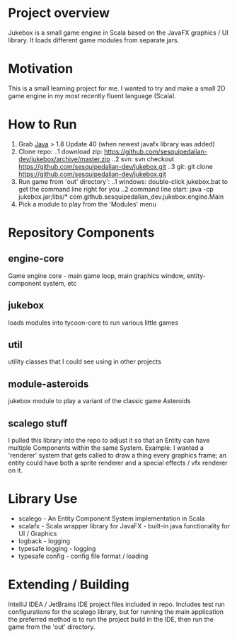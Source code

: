 # Project overview
Jukebox is a small game engine in Scala based on the JavaFX graphics / UI library.  It loads different game modules from separate jars.

# Motivation
This is a small learning project for me. I wanted to try and make a small 2D game engine in my most recently fluent language (Scala).

# How to Run
1. Grab [Java](https://java.com/en/download/) > 1.8 Update 40 (when newest javafx library was added)
2. Clone repo:
..1 download zip: https://github.com/sesquipedalian-dev/jukebox/archive/master.zip 
..2 svn: svn checkout https://github.com/sesquipedalian-dev/jukebox.git <target directory> 
..3 git: git clone https://github.com/sesquipedalian-dev/jukebox.git <target directory> 
3. Run game from 'out' directory':
..1 windows: double-click jukebox.bat to get the command line right for you 
..2 command line start: java -cp jukebox.jar;libs/* com.github.sesquipedalian_dev.jukebox.engine.Main 
4. Pick a module to play from the 'Modules' menu

# Repository Components

## engine-core
Game engine core - main game loop, main graphics window, entity-component system, etc

## jukebox
loads modules into tycoon-core to run various little games

## util
utility classes that I could see using in other projects

## module-asteroids
jukebox module to play a variant of the classic game Asteroids

## scalego stuff
I pulled this library into the repo to adjust it so that an Entity can have multiple Components within the same System.  Example: I wanted a 'renderer' system that gets called to draw a thing every graphics frame;  an entity could have both a sprite renderer and a special effects / vfx renderer on it.

# Library Use
* scalego - An Entity Component System implementation in Scala
* scalafx - Scala wrapper library for JavaFX - built-in java functionality for UI / Graphics
* logback - logging
* typesafe logging - logging
* typesafe config - config file format / loading

# Extending / Building
IntelliJ IDEA / JetBrains IDE project files included in repo.  Includes test run configurations for the scalego library, but for running the main application the preferred method is to run the project build in the IDE, then run the game from the 'out' directory.
